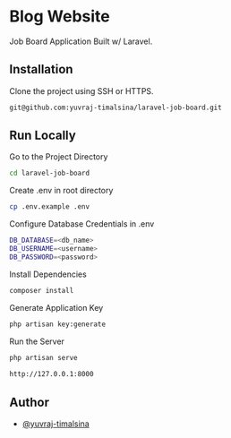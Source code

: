 
# Blog Website

 Job Board Application Built w/ Laravel.

## Installation

Clone the project using SSH or HTTPS.

```bash
git@github.com:yuvraj-timalsina/laravel-job-board.git
```
    
## Run Locally

Go to the Project Directory

```bash
cd laravel-job-board
```

Create .env in root directory

```bash
cp .env.example .env
```

Configure Database Credentials in .env

```bash
DB_DATABASE=<db_name>
DB_USERNAME=<username>
DB_PASSWORD=<password>
```

Install Dependencies

```bash
composer install
```

Generate Application Key

```bash
php artisan key:generate
```

Run the Server

```bash
php artisan serve
  
http://127.0.0.1:8000
```

## Author

- [@yuvraj-timalsina](https://www.github.com/yuvraj-timalsina)

